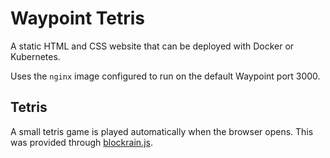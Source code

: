 # Waypoint Tetris

A static HTML and CSS website that can be deployed with Docker or Kubernetes.

Uses the `nginx` image configured to run on the default Waypoint port 3000.

## Tetris

A small tetris game is played automatically when the browser opens. This was
provided through [blockrain.js](https://github.com/Aerolab/blockrain.js).
